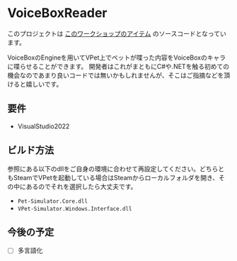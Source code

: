 # VoiceBoxReader

このプロジェクトは [このワークショップのアイテム](https://steamcommunity.com/sharedfiles/filedetails/?id=3023984518) のソースコードとなっています。

VoiceBoxのEngineを用いてVPet上でペットが喋った内容をVoiceBoxのキャラに喋らせることができます。
開発者はこれがまともにC#や.NETを触る初めての機会なのであまり良いコードでは無いかもしれませんが、そこはご指摘などを頂けると嬉しいです。

## 要件

- VisualStudio2022

## ビルド方法

参照にある以下のdllをご自身の環境に合わせて再設定してください。どちらともSteamでVPetを起動している場合はSteamからローカルフォルダを開き、その中にあるのでそれを選択したら大丈夫です。

- `Pet-Simulator.Core.dll`
- `VPet-Simulator.Windows.Interface.dll`

## 今後の予定

- [ ] 多言語化

